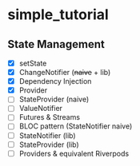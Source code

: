 # simple_tutorial

## State Management
- [x] setState
- [x] ChangeNotifier (~~naive~~ + lib)
- [x] Dependency Injection
- [x] Provider
- [ ] StateProvider (naive)
- [ ] ValueNotifier
- [ ] Futures & Streams
- [ ] BLOC pattern (StateNotifier naive)
- [ ] StateNotifier (lib)
- [ ] StateProvider (lib)
- [ ] Providers & equivalent Riverpods
